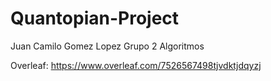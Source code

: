# Quantopian-Project
Juan Camilo Gomez Lopez
Grupo 2
Algoritmos

Overleaf: https://www.overleaf.com/7526567498tjvdktjdqyzj
